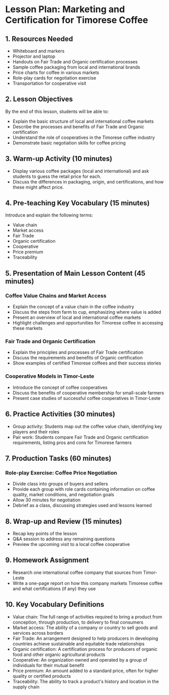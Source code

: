 # Lesson Plan: Marketing and Certification for Timorese Coffee

## 1. Resources Needed

- Whiteboard and markers
- Projector and laptop
- Handouts on Fair Trade and Organic certification processes
- Sample coffee packaging from local and international brands
- Price charts for coffee in various markets
- Role-play cards for negotiation exercise
- Transportation for cooperative visit

## 2. Lesson Objectives

By the end of this lesson, students will be able to:
- Explain the basic structure of local and international coffee markets
- Describe the processes and benefits of Fair Trade and Organic certification
- Understand the role of cooperatives in the Timorese coffee industry
- Demonstrate basic negotiation skills for coffee pricing

## 3. Warm-up Activity (10 minutes)

- Display various coffee packages (local and international) and ask students to guess the retail price for each.
- Discuss the differences in packaging, origin, and certifications, and how these might affect price.

## 4. Pre-teaching Key Vocabulary (15 minutes)

Introduce and explain the following terms:
- Value chain
- Market access
- Fair Trade
- Organic certification
- Cooperative
- Price premium
- Traceability

## 5. Presentation of Main Lesson Content (45 minutes)

### Coffee Value Chains and Market Access
- Explain the concept of a value chain in the coffee industry
- Discuss the steps from farm to cup, emphasizing where value is added
- Present an overview of local and international coffee markets
- Highlight challenges and opportunities for Timorese coffee in accessing these markets

### Fair Trade and Organic Certification
- Explain the principles and processes of Fair Trade certification
- Discuss the requirements and benefits of Organic certification
- Show examples of certified Timorese coffees and their success stories

### Cooperative Models in Timor-Leste
- Introduce the concept of coffee cooperatives
- Discuss the benefits of cooperative membership for small-scale farmers
- Present case studies of successful coffee cooperatives in Timor-Leste

## 6. Practice Activities (30 minutes)

- Group activity: Students map out the coffee value chain, identifying key players and their roles
- Pair work: Students compare Fair Trade and Organic certification requirements, listing pros and cons for Timorese farmers

## 7. Production Tasks (60 minutes)

### Role-play Exercise: Coffee Price Negotiation
- Divide class into groups of buyers and sellers
- Provide each group with role cards containing information on coffee quality, market conditions, and negotiation goals
- Allow 30 minutes for negotiation
- Debrief as a class, discussing strategies used and lessons learned

## 8. Wrap-up and Review (15 minutes)

- Recap key points of the lesson
- Q&A session to address any remaining questions
- Preview the upcoming visit to a local coffee cooperative

## 9. Homework Assignment

- Research one international coffee company that sources from Timor-Leste
- Write a one-page report on how this company markets Timorese coffee and what certifications (if any) they use

## 10. Key Vocabulary Definitions

- Value chain: The full range of activities required to bring a product from conception, through production, to delivery to final consumers
- Market access: The ability of a company or country to sell goods and services across borders
- Fair Trade: An arrangement designed to help producers in developing countries achieve sustainable and equitable trade relationships
- Organic certification: A certification process for producers of organic food and other organic agricultural products
- Cooperative: An organization owned and operated by a group of individuals for their mutual benefit
- Price premium: An amount added to a standard price, often for higher quality or certified products
- Traceability: The ability to track a product's history and location in the supply chain